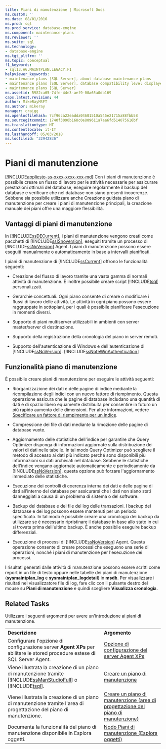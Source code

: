 ```yaml
---
title: Piani di manutenzione | Microsoft Docs
ms.custom: ''
ms.date: 08/01/2016
ms.prod: sql
ms.prod_service: database-engine
ms.component: maintenance-plans
ms.reviewer: ''
ms.suite: sql
ms.technology:
- database-engine
ms.tgt_pltfrm: ''
ms.topic: conceptual
f1_keywords:
- sql13.AG.MAINTPLAN.LEGACY.F1
helpviewer_keywords:
- maintenance plans [SQL Server], about database maintenance plans
- maintenance plans [SQL Server], database compatibility level displayed in designer
- maintenance plans [SQL Server]
ms.assetid: 5982ca65-74fe-44e3-aef9-00a65a0db169
caps.latest.revision: 44
author: MikeRayMSFT
ms.author: mikeray
manager: craigg
ms.openlocfilehash: 7cf96ca22eadda04601510a545e21715a88fbb58
ms.sourcegitcommit: 1740f3090b168c0e809611a7aa6fd514075616bf
ms.translationtype: HT
ms.contentlocale: it-IT
ms.lasthandoff: 05/03/2018
ms.locfileid: "32942836"
---
```

# <a name="maintenance-plans"></a>Piani di manutenzione
[!INCLUDE[appliesto-ss-xxxx-xxxx-xxx-md](../../includes/appliesto-ss-xxxx-xxxx-xxx-md.md)]
  Con i piani di manutenzione è possibile creare un flusso di lavoro per le attività necessarie per assicurare prestazioni ottimali del database, eseguire regolarmente il backup del database e verificare che nel database non siano presenti incoerenze. Sebbene sia possibile utilizzare anche Creazione guidata piano di manutenzione per creare i piani di manutenzione principali, la creazione manuale dei piani offre una maggiore flessibilità.  
  
## <a name="benefits-of-maintenance-plans"></a>Vantaggi di piani di manutenzione  
 In [!INCLUDE[ssDECurrent](../../includes/ssdecurrent-md.md)], i piani di manutenzione vengono creati come pacchetti di [!INCLUDE[ssISnoversion](../../includes/ssisnoversion-md.md)], eseguiti tramite un processo di [!INCLUDE[ssNoVersion](../../includes/ssnoversion-md.md)] Agent. I piani di manutenzione possono essere eseguiti manualmente o automaticamente in base a intervalli pianificati.  
  
 I piani di manutenzione di [!INCLUDE[ssCurrent](../../includes/sscurrent-md.md)] offrono le funzionalità seguenti:  
  
-   Creazione del flusso di lavoro tramite una vasta gamma di normali attività di manutenzione. È inoltre possibile creare script [!INCLUDE[tsql](../../includes/tsql-md.md)] personalizzati.  
  
-   Gerarchie concettuali. Ogni piano consente di creare o modificare i flussi di lavoro delle attività. Le attività in ogni piano possono essere raggruppate in sottopiani, per i quali è possibile pianificare l'esecuzione in momenti diversi.  
  
-   Supporto di piani multiserver utilizzabili in ambienti con server master/server di destinazione.  
  
-   Supporto della registrazione della cronologia del piano in server remoti.  
  
-   Supporto dell'autenticazione di Windows e dell'autenticazione di [!INCLUDE[ssNoVersion](../../includes/ssnoversion-md.md)]. [!INCLUDE[ssNoteWinAuthentication](../../includes/ssnotewinauthentication-md.md)]  
  
## <a name="maintenance-plan-functionality"></a>Funzionalità piano di manutenzione  
 È possibile creare piani di manutenzione per eseguire le attività seguenti:  
  
-   Riorganizzazione dei dati e delle pagine di indice mediante la ricompilazione degli indici con un nuovo fattore di riempimento. Questa operazione assicura che le pagine di database includano una quantità di dati e di spazio libero equamente distribuita per consentire in futuro un più rapido aumento delle dimensioni. Per altre informazioni, vedere [Specificare un fattore di riempimento per un indice](../../relational-databases/indexes/specify-fill-factor-for-an-index.md).  
  
-   Compressione dei file di dati mediante la rimozione delle pagine di database vuote.  
  
-   Aggiornamento delle statistiche dell'indice per garantire che Query Optimizer disponga di informazioni aggiornate sulla distribuzione dei valori di dati nelle tabelle. In tal modo Query Optimizer può scegliere il metodo di accesso ai dati più indicato perché sono disponibili più informazioni sui dati archiviati nel database. Sebbene le statistiche dell'indice vengano aggiornate automaticamente e periodicamente da [!INCLUDE[ssNoVersion](../../includes/ssnoversion-md.md)], questa opzione può forzare l'aggiornamento immediato delle statistiche.  
  
-   Esecuzione dei controlli di coerenza interna dei dati e delle pagine di dati all'interno del database per assicurarsi che i dati non siano stati danneggiati a causa di un problema di sistema o del software.  
  
-   Backup del database e dei file del log delle transazioni. I backup dei database e dei log possono essere mantenuti per un periodo specificato. In tal modo è possibile creare una cronologia dei backup da utilizzare se è necessario ripristinare il database in base allo stato in cui si trovata prima dell'ultimo backup. È anche possibile eseguire backup differenziali.  
  
-   Esecuzione di processi di [!INCLUDE[ssNoVersion](../../includes/ssnoversion-md.md)] Agent. Questa operazione consente di creare processi che eseguono una serie di operazioni, nonché i piani di manutenzione per l'esecuzione dei processi.  
  
 I risultati generati dalle attività di manutenzione possono essere scritti come report in un file di testo oppure nelle tabelle dei piani di manutenzione (**sysmaintplan_log** e **sysmaintplan_logdetail**) in **msdb**. Per visualizzare i risultati nel visualizzatore file di log, fare clic con il pulsante destro del mouse su **Piani di manutenzione** e quindi scegliere **Visualizza cronologia**.  
  
## <a name="related-tasks"></a>Related Tasks  
 Utilizzare i seguenti argomenti per avere un'introduzione ai piani di manutenzione.  
  
|||  
|-|-|  
|**Descrizione**|**Argomento**|  
|Configurare l'opzione di configurazione server **Agent XPs** per abilitare le stored procedure estese di SQL Server Agent.|[Opzione di configurazione del server Agent XPs](../../database-engine/configure-windows/agent-xps-server-configuration-option.md)|
|Viene illustrata la creazione di un piano di manutenzione tramite [!INCLUDE[ssManStudioFull](../../includes/ssmanstudiofull-md.md)] o [!INCLUDE[tsql](../../includes/tsql-md.md)].|[Creare un piano di manutenzione](../../relational-databases/maintenance-plans/create-a-maintenance-plan.md)|  
|Viene illustrata la creazione di un piano di manutenzione tramite l'area di progettazione del piano di manutenzione.|[Creare un piano di manutenzione &#40;area di progettazione del piano di manutenzione&#41;](../../relational-databases/maintenance-plans/create-a-maintenance-plan-maintenance-plan-design-surface.md)|  
|Documenta la funzionalità del piano di manutenzione disponibile in Esplora oggetti.|[Nodo Piani di manutenzione &#40;Esplora oggetti&#41;](../../relational-databases/maintenance-plans/maintenance-plans-node-object-explorer.md)|  
  
  
